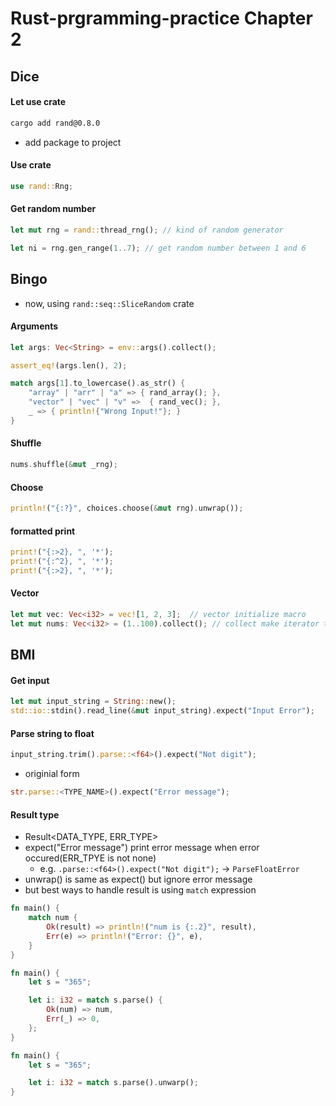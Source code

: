 # Rust-prgramming-practice Chapter 2

## Dice

#### Let use crate
```sh
cargo add rand@0.8.0
```
- add package to project
 
#### Use crate
```rust
use rand::Rng;
```

#### Get random number
```rust
let mut rng = rand::thread_rng(); // kind of random generator

let ni = rng.gen_range(1..7); // get random number between 1 and 6
```

## Bingo
- now, using `rand::seq::SliceRandom` crate

#### Arguments
```rust
let args: Vec<String> = env::args().collect();

assert_eq!(args.len(), 2);

match args[1].to_lowercase().as_str() {
    "array" | "arr" | "a" => { rand_array(); },
    "vector" | "vec" | "v" =>  { rand_vec(); },
    _ => { println!{"Wrong Input!"}; }
}
```

#### Shuffle
```rust
nums.shuffle(&mut _rng);
```

#### Choose
```rust
println!("{:?}", choices.choose(&mut rng).unwrap());
```

#### formatted print
```rust
print!("{:>2}, ", '*');
print!("{:^2}, ", '*');
print!("{:>2}, ", '*');
```

#### Vector
```rust
let mut vec: Vec<i32> = vec![1, 2, 3];  // vector initialize macro
let mut nums: Vec<i32> = (1..100).collect(); // collect make iterator to vector
```

## BMI

#### Get input
```rust
let mut input_string = String::new();
std::io::stdin().read_line(&mut input_string).expect("Input Error");
```

#### Parse string to float
```rust
input_string.trim().parse::<f64>().expect("Not digit");
```
- originial form
```rust
str.parse::<TYPE_NAME>().expect("Error message");
```

#### Result type
- Result<DATA_TYPE, ERR_TYPE>
- expect("Error message") print error message when error occured(ERR_TPYE is not none)
  - e.g. `.parse::<f64>().expect("Not digit");` &rarr; `ParseFloatError`
- unwrap() is same as expect() but ignore error message
- but best ways to handle result is using `match` expression
```rust
fn main() {
    match num {
        Ok(result) => println!("num is {:.2}", result),
        Err(e) => println!("Error: {}", e),
    }
}
```
```rust
fn main() {
    let s = "365";

    let i: i32 = match s.parse() {
        Ok(num) => num,
        Err(_) => 0,
    };
}
```
```rust
fn main() {
    let s = "365";

    let i: i32 = match s.parse().unwarp();
}
```
